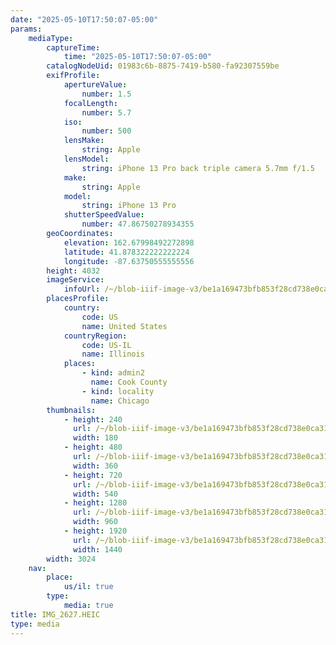 ```yaml
---
date: "2025-05-10T17:50:07-05:00"
params:
    mediaType:
        captureTime:
            time: "2025-05-10T17:50:07-05:00"
        catalogNodeUid: 01983c6b-8875-7419-b580-fa92307559be
        exifProfile:
            apertureValue:
                number: 1.5
            focalLength:
                number: 5.7
            iso:
                number: 500
            lensMake:
                string: Apple
            lensModel:
                string: iPhone 13 Pro back triple camera 5.7mm f/1.5
            make:
                string: Apple
            model:
                string: iPhone 13 Pro
            shutterSpeedValue:
                number: 47.86750278934355
        geoCoordinates:
            elevation: 162.67998492272898
            latitude: 41.878322222222224
            longitude: -87.63750555555556
        height: 4032
        imageService:
            infoUrl: /~/blob-iiif-image-v3/be1a169473bfb853f28cd738e0ca3142de49cc5b885d4707fdb4f52899b30a16/info.json
        placesProfile:
            country:
                code: US
                name: United States
            countryRegion:
                code: US-IL
                name: Illinois
            places:
                - kind: admin2
                  name: Cook County
                - kind: locality
                  name: Chicago
        thumbnails:
            - height: 240
              url: /~/blob-iiif-image-v3/be1a169473bfb853f28cd738e0ca3142de49cc5b885d4707fdb4f52899b30a16/full/180%2C240/0/default.jpg
              width: 180
            - height: 480
              url: /~/blob-iiif-image-v3/be1a169473bfb853f28cd738e0ca3142de49cc5b885d4707fdb4f52899b30a16/full/360%2C480/0/default.jpg
              width: 360
            - height: 720
              url: /~/blob-iiif-image-v3/be1a169473bfb853f28cd738e0ca3142de49cc5b885d4707fdb4f52899b30a16/full/540%2C720/0/default.jpg
              width: 540
            - height: 1280
              url: /~/blob-iiif-image-v3/be1a169473bfb853f28cd738e0ca3142de49cc5b885d4707fdb4f52899b30a16/full/960%2C1280/0/default.jpg
              width: 960
            - height: 1920
              url: /~/blob-iiif-image-v3/be1a169473bfb853f28cd738e0ca3142de49cc5b885d4707fdb4f52899b30a16/full/1440%2C1920/0/default.jpg
              width: 1440
        width: 3024
    nav:
        place:
            us/il: true
        type:
            media: true
title: IMG_2627.HEIC
type: media
---
```

